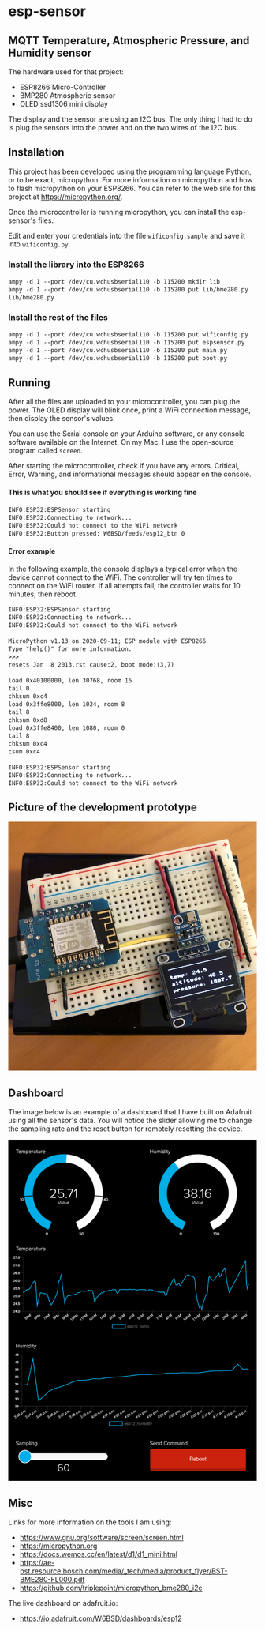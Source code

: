 # esp-sensor

## MQTT Temperature, Atmospheric Pressure, and Humidity sensor

The hardware used for that project:
  - ESP8266 Micro-Controller
  - BMP280 Atmospheric sensor
  - OLED ssd1306 mini display

The display and the sensor are using an I2C bus. The only thing I had to do is plug the sensors into the power and on the two wires of the I2C bus.

## Installation

This project has been developed using the programming language Python, or to be exact, micropython. For more information on micropython and how to flash micropython on your ESP8266. You can refer to the web site for this project at https://micropython.org/.

Once the microcontroller is running micropython, you can install the esp-sensor's files.

Edit and enter your credentials into the file `wificonfig.sample` and save it into `wificonfig.py`.

### Install the library into the ESP8266

```
ampy -d 1 --port /dev/cu.wchusbserial110 -b 115200 mkdir lib
ampy -d 1 --port /dev/cu.wchusbserial110 -b 115200 put lib/bme280.py lib/bme280.py
```

### Install the rest of the files

```
ampy -d 1 --port /dev/cu.wchusbserial110 -b 115200 put wificonfig.py
ampy -d 1 --port /dev/cu.wchusbserial110 -b 115200 put espsensor.py
ampy -d 1 --port /dev/cu.wchusbserial110 -b 115200 put main.py
ampy -d 1 --port /dev/cu.wchusbserial110 -b 115200 put boot.py
```

## Running

After all the files are uploaded to your microcontroller, you can plug the power. The OLED display will blink once, print a WiFi connection message, then display the sensor's values.

You can use the Serial console on your Arduino software, or any console software available on the Internet. On my Mac, I use the open-source program called `screen`.

After starting the microcontroller, check if you have any errors. Critical, Error, Warning, and informational messages should appear on the console.

#### This is what you should see if everything is working fine

```
INFO:ESP32:ESPSensor starting
INFO:ESP32:Connecting to network...
INFO:ESP32:Could not connect to the WiFi network
INFO:ESP32:Button pressed: W6BSD/feeds/esp12_btn 0
```

#### Error example

In the following example, the console displays a typical error when the device cannot connect to the WiFi. The controller will try ten times to connect on the WiFi router. If all attempts fail, the controller waits for 10 minutes, then reboot.

```
INFO:ESP32:ESPSensor starting
INFO:ESP32:Connecting to network...
INFO:ESP32:Could not connect to the WiFi network

MicroPython v1.13 on 2020-09-11; ESP module with ESP8266
Type "help()" for more information.
>>>
resets Jan  8 2013,rst cause:2, boot mode:(3,7)

load 0x40100000, len 30768, room 16
tail 0
chksum 0xc4
load 0x3ffe8000, len 1024, room 8
tail 8
chksum 0xd8
load 0x3ffe8400, len 1080, room 0
tail 8
chksum 0xc4
csum 0xc4

INFO:ESP32:ESPSensor starting
INFO:ESP32:Connecting to network...
INFO:ESP32:Could not connect to the WiFi network
```

## Picture of the development prototype

![Prototype](images/prototype.jpg)

## Dashboard

The image below is an example of a dashboard that I have built on Adafruit using all the sensor's data. You will notice the slider allowing me to change the sampling rate and the reset button for remotely resetting the device.

![Prototype](images/dashboard.png)

## Misc

Links for more information on the tools I am using:

  - https://www.gnu.org/software/screen/screen.html
  - https://micropython.org
  - https://docs.wemos.cc/en/latest/d1/d1_mini.html
  - https://ae-bst.resource.bosch.com/media/_tech/media/product_flyer/BST-BME280-FL000.pdf
  - https://github.com/triplepoint/micropython_bme280_i2c

The live dashboard on adafruit.io:

  - https://io.adafruit.com/W6BSD/dashboards/esp12
